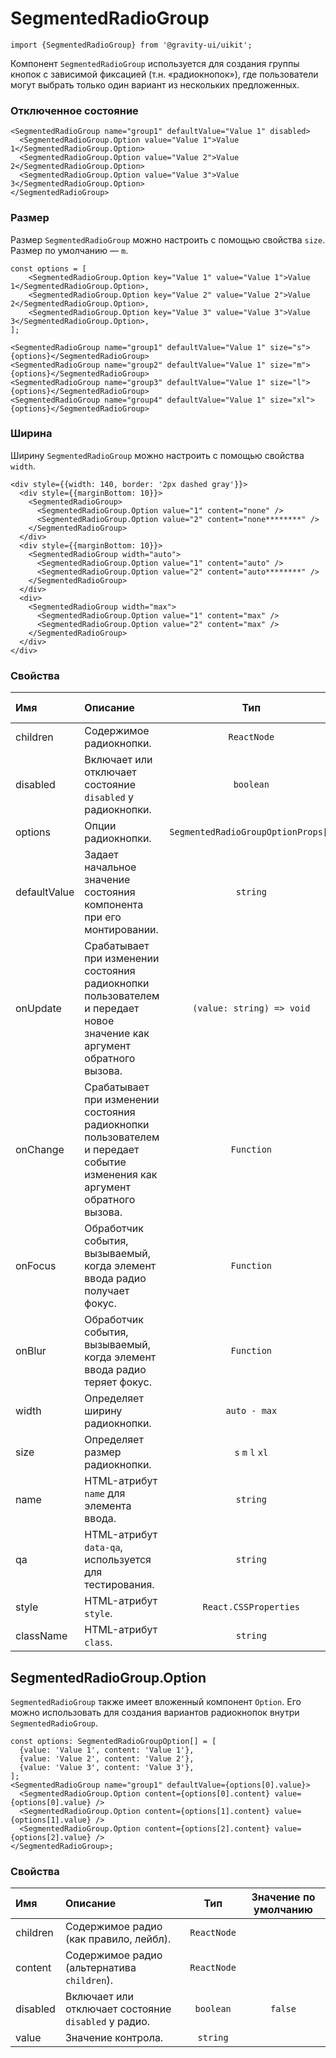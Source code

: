 <!--GITHUB_BLOCK-->

# SegmentedRadioGroup

<!--/GITHUB_BLOCK-->

```tsx
import {SegmentedRadioGroup} from '@gravity-ui/uikit';
```

Компонент `SegmentedRadioGroup` используется для создания группы кнопок с зависимой фиксацией (т.н. «радиокнопок»), где пользователи могут выбрать только один вариант из нескольких предложенных.

### Отключенное состояние

<!--LANDING_BLOCK

<ExampleBlock
  code={`
<SegmentedRadioGroup name="group1" defaultValue="Value 1" disabled>
    <SegmentedRadioGroup.Option value="Value 1">Value 1</SegmentedRadioGroup.Option>
    <SegmentedRadioGroup.Option value="Value 2">Value 2</SegmentedRadioGroup.Option>
    <SegmentedRadioGroup.Option value="Value 3">Value 3</SegmentedRadioGroup.Option>
</SegmentedRadioGroup>;
`}
>
  <UIKit.SegmentedRadioGroup name="group1" defaultValue="Value 1" disabled>
    <UIKit.SegmentedRadioGroup.Option value="Value 1">Value 1</UIKit.SegmentedRadioGroup.Option>
    <UIKit.SegmentedRadioGroup.Option value="Value 2">Value 2</UIKit.SegmentedRadioGroup.Option>
    <UIKit.SegmentedRadioGroup.Option value="Value 3">Value 3</UIKit.SegmentedRadioGroup.Option>
  </UIKit.SegmentedRadioGroup>
</ExampleBlock>

LANDING_BLOCK-->

<!--GITHUB_BLOCK-->

```tsx
<SegmentedRadioGroup name="group1" defaultValue="Value 1" disabled>
  <SegmentedRadioGroup.Option value="Value 1">Value 1</SegmentedRadioGroup.Option>
  <SegmentedRadioGroup.Option value="Value 2">Value 2</SegmentedRadioGroup.Option>
  <SegmentedRadioGroup.Option value="Value 3">Value 3</SegmentedRadioGroup.Option>
</SegmentedRadioGroup>
```

<!--/GITHUB_BLOCK-->

### Размер

Размер `SegmentedRadioGroup` можно настроить с помощью свойства `size`. Размер по умолчанию — `m`.

<!--LANDING_BLOCK

<ExampleBlock
  code={`
const options = [
<SegmentedRadioGroup.Option key="Value 1" value="Value 1">Value 1</SegmentedRadioGroup.Option>,
<SegmentedRadioGroup.Option key="Value 2" value="Value 2">Value 2</SegmentedRadioGroup.Option>,
<SegmentedRadioGroup.Option key="Value 3" value="Value 3">Value 3</SegmentedRadioGroup.Option>,
];

<SegmentedRadioGroup name="group1" defaultValue="Value 1" size="s">{options}</SegmentedRadioGroup>
<SegmentedRadioGroup name="group2" defaultValue="Value 1" size="m">{options}</SegmentedRadioGroup>
<SegmentedRadioGroup name="group3" defaultValue="Value 1" size="l">{options}</SegmentedRadioGroup>
<SegmentedRadioGroup name="group4" defaultValue="Value 1" size="xl">{options}</SegmentedRadioGroup>
`}
>
  <div style={{display: 'grid', justifyItems: 'center', gap: 10}}>
    <UIKit.SegmentedRadioGroup name="group1" defaultValue="Value 1" size="s">
      <UIKit.SegmentedRadioGroup.Option value="Value 1">Value 1</UIKit.SegmentedRadioGroup.Option>
      <UIKit.SegmentedRadioGroup.Option value="Value 2">Value 2</UIKit.SegmentedRadioGroup.Option>
      <UIKit.SegmentedRadioGroup.Option value="Value 3">Value 3</UIKit.SegmentedRadioGroup.Option>
    </UIKit.SegmentedRadioGroup>
    <UIKit.SegmentedRadioGroup name="group2" defaultValue="Value 1" size="m">
      <UIKit.SegmentedRadioGroup.Option value="Value 1">Value 1</UIKit.SegmentedRadioGroup.Option>
      <UIKit.SegmentedRadioGroup.Option value="Value 2">Value 2</UIKit.SegmentedRadioGroup.Option>
      <UIKit.SegmentedRadioGroup.Option value="Value 3">Value 3</UIKit.SegmentedRadioGroup.Option>
    </UIKit.SegmentedRadioGroup>
    <UIKit.SegmentedRadioGroup name="group3" defaultValue="Value 1" size="l">
      <UIKit.SegmentedRadioGroup.Option value="Value 1">Value 1</UIKit.SegmentedRadioGroup.Option>
      <UIKit.SegmentedRadioGroup.Option value="Value 2">Value 2</UIKit.SegmentedRadioGroup.Option>
      <UIKit.SegmentedRadioGroup.Option value="Value 3">Value 3</UIKit.SegmentedRadioGroup.Option>
    </UIKit.SegmentedRadioGroup>
    <UIKit.SegmentedRadioGroup name="group4" defaultValue="Value 1" size="xl">
      <UIKit.SegmentedRadioGroup.Option value="Value 1">Value 1</UIKit.SegmentedRadioGroup.Option>
      <UIKit.SegmentedRadioGroup.Option value="Value 2">Value 2</UIKit.SegmentedRadioGroup.Option>
      <UIKit.SegmentedRadioGroup.Option value="Value 3">Value 3</UIKit.SegmentedRadioGroup.Option>
    </UIKit.SegmentedRadioGroup>
  </div>
</ExampleBlock>

LANDING_BLOCK-->

<!--GITHUB_BLOCK-->

```tsx
const options = [
    <SegmentedRadioGroup.Option key="Value 1" value="Value 1">Value 1</SegmentedRadioGroup.Option>,
    <SegmentedRadioGroup.Option key="Value 2" value="Value 2">Value 2</SegmentedRadioGroup.Option>,
    <SegmentedRadioGroup.Option key="Value 3" value="Value 3">Value 3</SegmentedRadioGroup.Option>,
];

<SegmentedRadioGroup name="group1" defaultValue="Value 1" size="s">{options}</SegmentedRadioGroup>
<SegmentedRadioGroup name="group2" defaultValue="Value 1" size="m">{options}</SegmentedRadioGroup>
<SegmentedRadioGroup name="group3" defaultValue="Value 1" size="l">{options}</SegmentedRadioGroup>
<SegmentedRadioGroup name="group4" defaultValue="Value 1" size="xl">{options}</SegmentedRadioGroup>
```

<!--/GITHUB_BLOCK-->

### Ширина

Ширину `SegmentedRadioGroup` можно настроить с помощью свойства `width`.

<!--LANDING_BLOCK

<ExampleBlock
  code={`
<div style={{width: 140, border: '2px dashed gray'}}>
  <div style={{marginBottom: 10}}>
    <SegmentedRadioGroup>
      <SegmentedRadioGroup.Option value="1" content="none" />
      <SegmentedRadioGroup.Option value="2" content="none********" />
    </SegmentedRadioGroup>
  </div>
  <div style={{marginBottom: 10}}>
    <SegmentedRadioGroup width="auto">
      <SegmentedRadioGroup.Option value="1" content="auto" />
      <SegmentedRadioGroup.Option value="2" content="auto********" />
    </SegmentedRadioGroup>
  </div>
  <div>
    <SegmentedRadioGroup width="max">
      <SegmentedRadioGroup.Option value="1" content="max" />
      <SegmentedRadioGroup.Option value="2" content="max" />
    </SegmentedRadioGroup>
  </div>
</div>
`}
>
<div style={{width: 140, border: '2px dashed gray'}}>
 <div style={{marginBottom: 10}}>
    <UIKit.SegmentedRadioGroup>
      <UIKit.SegmentedRadioGroup.Option value="1" content="none" />
      <UIKit.SegmentedRadioGroup.Option value="2" content="none********" />
    </UIKit.SegmentedRadioGroup>
  </div>
  <div style={{marginBottom: 10}}>
    <UIKit.SegmentedRadioGroup width="auto">
      <UIKit.SegmentedRadioGroup.Option value="1" content="auto" />
      <UIKit.SegmentedRadioGroup.Option value="2" content="auto********" />
    </UIKit.SegmentedRadioGroup>
  </div>
  <div>
    <UIKit.SegmentedRadioGroup width="max">
      <UIKit.SegmentedRadioGroup.Option value="1" content="max" />
      <UIKit.SegmentedRadioGroup.Option value="2" content="max" />
    </UIKit.SegmentedRadioGroup>
  </div>
</div>
</ExampleBlock>

LANDING_BLOCK-->

<!--GITHUB_BLOCK-->

```tsx
<div style={{width: 140, border: '2px dashed gray'}}>
  <div style={{marginBottom: 10}}>
    <SegmentedRadioGroup>
      <SegmentedRadioGroup.Option value="1" content="none" />
      <SegmentedRadioGroup.Option value="2" content="none********" />
    </SegmentedRadioGroup>
  </div>
  <div style={{marginBottom: 10}}>
    <SegmentedRadioGroup width="auto">
      <SegmentedRadioGroup.Option value="1" content="auto" />
      <SegmentedRadioGroup.Option value="2" content="auto********" />
    </SegmentedRadioGroup>
  </div>
  <div>
    <SegmentedRadioGroup width="max">
      <SegmentedRadioGroup.Option value="1" content="max" />
      <SegmentedRadioGroup.Option value="2" content="max" />
    </SegmentedRadioGroup>
  </div>
</div>
```

<!--/GITHUB_BLOCK-->

### Свойства

| Имя          | Описание                                                                                                                  |                Тип                 | По умолчанию |
| :----------- | :------------------------------------------------------------------------------------------------------------------------ | :--------------------------------: | :----------: |
| children     | Содержимое радиокнопки.                                                                                                   |            `ReactNode`             |              |
| disabled     | Включает или отключает состояние `disabled` у радиокнопки.                                                                |             `boolean`              |   `false`    |
| options      | Опции радиокнопки.                                                                                                        | `SegmentedRadioGroupOptionProps[]` |              |
| defaultValue | Задает начальное значение состояния компонента при его монтировании.                                                      |              `string`              |              |
| onUpdate     | Срабатывает при изменении состояния радиокнопки пользователем и передает новое значение как аргумент обратного вызова.    |     `(value: string) => void`      |              |
| onChange     | Срабатывает при изменении состояния радиокнопки пользователем и передает событие изменения как аргумент обратного вызова. |             `Function`             |              |
| onFocus      | Обработчик события, вызываемый, когда элемент ввода радио получает фокус.                                                 |             `Function`             |              |
| onBlur       | Обработчик события, вызываемый, когда элемент ввода радио теряет фокус.                                                   |             `Function`             |              |
| width        | Определяет ширину радиокнопки.                                                                                            |            `auto - max`            |              |
| size         | Определяет размер радиокнопки.                                                                                            |          `s` `m` `l` `xl`          |     `m`      |
| name         | HTML-атрибут `name` для элемента ввода.                                                                                   |              `string`              |              |
| qa           | HTML-атрибут `data-qa`, используется для тестирования.                                                                    |              `string`              |              |
| style        | HTML-атрибут `style`.                                                                                                     |       `React.CSSProperties`        |              |
| className    | HTML-атрибут `class`.                                                                                                     |              `string`              |              |

## SegmentedRadioGroup.Option

`SegmentedRadioGroup` также имеет вложенный компонент `Option`. Его можно использовать для создания вариантов радиокнопок внутри `SegmentedRadioGroup`.

<!--LANDING_BLOCK

<ExampleBlock
  code={`
const options: SegmentedRadioGroupOption[] = [
  {value: 'Value 1', content: 'Value 1'},
  {value: 'Value 2', content: 'Value 2'},
  {value: 'Value 3', content: 'Value 3'},
];
<SegmentedRadioGroup name="group1" defaultValue={options[0].value}>
  <SegmentedRadioGroup.Option content={options[0].content} value={options[0].value} />
  <SegmentedRadioGroup.Option content={options[1].content} value={options[1].value} />
  <SegmentedRadioGroup.Option content={options[2].content} value={options[2].value} />
</RadioGroup>
`}
>
<UIKit.SegmentedRadioGroup name="group1" defaultValue="Value 1">
  <UIKit.SegmentedRadioGroup.Option content="Value 1" value="Value 1" />
  <UIKit.SegmentedRadioGroup.Option content="Value 2" value="Value 2" />
  <UIKit.SegmentedRadioGroup.Option content="Value 3" value="Value 3" />
</UIKit.SegmentedRadioGroup>
</ExampleBlock>

LANDING_BLOCK-->

<!--GITHUB_BLOCK-->

```tsx
const options: SegmentedRadioGroupOption[] = [
  {value: 'Value 1', content: 'Value 1'},
  {value: 'Value 2', content: 'Value 2'},
  {value: 'Value 3', content: 'Value 3'},
];
<SegmentedRadioGroup name="group1" defaultValue={options[0].value}>
  <SegmentedRadioGroup.Option content={options[0].content} value={options[0].value} />
  <SegmentedRadioGroup.Option content={options[1].content} value={options[1].value} />
  <SegmentedRadioGroup.Option content={options[2].content} value={options[2].value} />
</SegmentedRadioGroup>;
```

<!--/GITHUB_BLOCK-->

### Свойства

| Имя      | Описание                                             |     Тип     | Значение по умолчанию |
| :------- | :--------------------------------------------------- | :---------: | :-------------------: |
| children | Содержимое радио (как правило, лейбл).               | `ReactNode` |                       |
| content  | Содержимое радио (альтернатива `children`).          | `ReactNode` |                       |
| disabled | Включает или отключает состояние `disabled` у радио. |  `boolean`  |        `false`        |
| value    | Значение контрола.                                   |  `string`   |                       |
